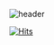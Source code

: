 ![header](https://capsule-render.vercel.app/api?type=venom&color=gradient&height=300&section=header&text=프론트엔드%20개발자%20전지현&fontSize=50)

[![Hits](https://hits.seeyoufarm.com/api/count/incr/badge.svg?url=https%3A%2F%2Fgithub.com%2Fjihyun-j&count_bg=%23A255FF&title_bg=%23555555&icon=&icon_color=%23E7E7E7&title=hits&edge_flat=false)](https://hits.seeyoufarm.com)
